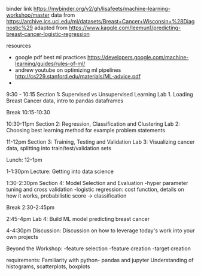 binder link https://mybinder.org/v2/gh/lisafeets/machine-learning-workshop/master
data from https://archive.ics.uci.edu/ml/datasets/Breast+Cancer+Wisconsin+%28Diagnostic%29
adapted from https://www.kaggle.com/leemun1/predicting-breast-cancer-logistic-regression

resources 
- google pdf best ml practices https://developers.google.com/machine-learning/guides/rules-of-ml/
- andrew youtube on optimizing ml pipelines http://cs229.stanford.edu/materials/ML-advice.pdf
- 

9:30 - 10:15
Section 1: Supervised vs Unsupervised Learning
Lab 1. Loading Breast Cancer data, intro to pandas dataframes

Break 10:15-10:30

10:30-11pm
Section 2: Regression, Classification and Clustering
Lab 2: Choosing best learning method for example problem statements

11-12pm
Section 3: Training, Testing and Validation
Lab 3: Visualizing cancer data, splitting into train/test/validation sets

Lunch: 12-1pm

1-1:30pm
Lecture: Getting into data science

1:30-2:30pm
Section 4: Model Selection and Evaluation
    -hyper parameter tuning and cross validation
    -logistic regression: cost function, details on how it works, probabilistic score -> classification

Break 2:30-2:45pm

2:45-4pm
Lab 4: Build ML model predicting breast cancer


4-4:30pm
Discussion: Discussion on how to leverage today's work into your own projects

Beyond the Workshop:
    -feature selection 
    -feature creation
    -target creation

requirements:
Familiarity with python- pandas and jupyter
Understanding of histograms, scatterplots, boxplots